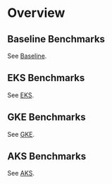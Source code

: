 # Overview

## Baseline Benchmarks

See [Baseline](./baseline).

## EKS Benchmarks

See [EKS](./EKS).

## GKE Benchmarks

See [GKE](./GKE).

## AKS Benchmarks

See [AKS](./AKS).
